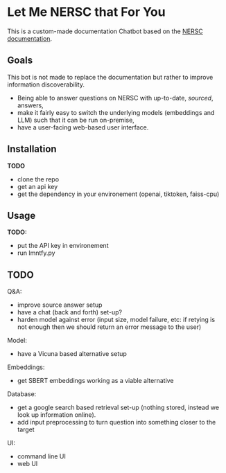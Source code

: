 # Let Me NERSC that For You

This is a custom-made documentation Chatbot based on the [NERSC documentation](https://docs.nersc.gov/).

## Goals

This bot is not made to replace the documentation but rather to improve information discoverability.

* Being able to answer questions on NERSC with up-to-date, *sourced*, answers,
* make it fairly easy to switch the underlying models (embeddings and LLM) such that it can be run on-premise,
* have a user-facing web-based user interface.

## Installation

**TODO**
- clone the repo
- get an api key
- get the dependency in your environement (openai, tiktoken, faiss-cpu)

## Usage

**TODO:**
- put the API key in environement
- run lmntfy.py

## TODO

Q&A:
- improve source answer setup
- have a chat (back and forth) set-up?
- harden model against error (input size, model failure, etc: if retying is not enough then we should return an error message to the user)

Model:
- have a Vicuna based alternative setup

Embeddings:
- get SBERT embeddings working as a viable alternative

Database:
- get a google search based retrieval set-up (nothing stored, instead we look up information online).
- add input preprocessing to turn question into something closer to the target

UI:
- command line UI
- web UI
